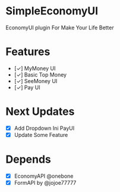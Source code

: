 # SimpleEconomyUI
EconomyUI plugin For Make Your Life Better

# Features

- [✓] MyMoney UI
- [✓] Basic Top Money
- [✓] SeeMoney UI
- [✓] Pay UI

# Next Updates 

- [x] Add Dropdown Ini PayUI
- [x] Update Some Feature 

# Depends

- [x] EconomyAPI @onebone
- [x] FormAPI by @jojoe77777
